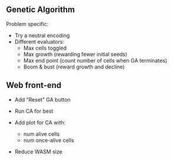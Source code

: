 Genetic Algorithm
-----------------

Problem specific:
- Try a neutral encoding
- Different evaluators:
    - Max cells toggled
    - Max growth (rewarding fewer initial seeds)
    - Max end point (count number of cells when GA terminates)
    - Boom & bust (reward growth and decline)

Web front-end
-------------

- Add "Reset" GA button
- Run CA for best
- Add plot for CA with:
    - num alive cells
    - num once-alive cells

- Reduce WASM size